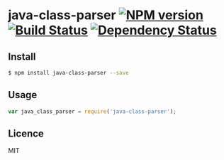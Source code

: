 # java-class-parser [![NPM version](https://badge.fury.io/js/java-class-parser.svg)](http://badge.fury.io/js/java-class-parser) [![Build Status](https://travis-ci.org/villadora/java-class-parser.svg?branch=master)](https://travis-ci.org/villadora/java-class-parser) [![Dependency Status](https://gemnasium.com/villadora/java-class-parser.svg)](https://gemnasium.com/villadora/java-class-parser)

<!-- description -->

## Install

```bash
$ npm install java-class-parser --save
```

## Usage

```js
var java_class_parser = require('java-class-parser');
```

## Licence

MIT
<!-- do not want to make nodeinit to complicated, you can edit this whenever you want. -->